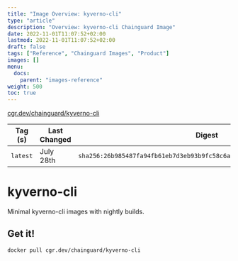 ```yaml
---
title: "Image Overview: kyverno-cli"
type: "article"
description: "Overview: kyverno-cli Chainguard Image"
date: 2022-11-01T11:07:52+02:00
lastmod: 2022-11-01T11:07:52+02:00
draft: false
tags: ["Reference", "Chainguard Images", "Product"]
images: []
menu:
  docs:
    parent: "images-reference"
weight: 500
toc: true
---
```


[cgr.dev/chainguard/kyverno-cli](https://github.com/chainguard-images/images/tree/main/images/kyverno-cli)

| Tag (s)   | Last Changed | Digest                                                                    |
|-----------|--------------|---------------------------------------------------------------------------|
|  `latest` | July 28th    | `sha256:26b985487fa94fb61eb7d3eb93b9fc58c6a164c2160e765a2f5eb891283751cb` |

# kyverno-cli

Minimal kyverno-cli images with nightly builds.

## Get it!

```shell
docker pull cgr.dev/chainguard/kyverno-cli
```
